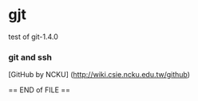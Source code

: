 # gjt
test of git-1.4.0


### git and ssh
[GitHub by NCKU] (http://wiki.csie.ncku.edu.tw/github)






== END of FILE ==
